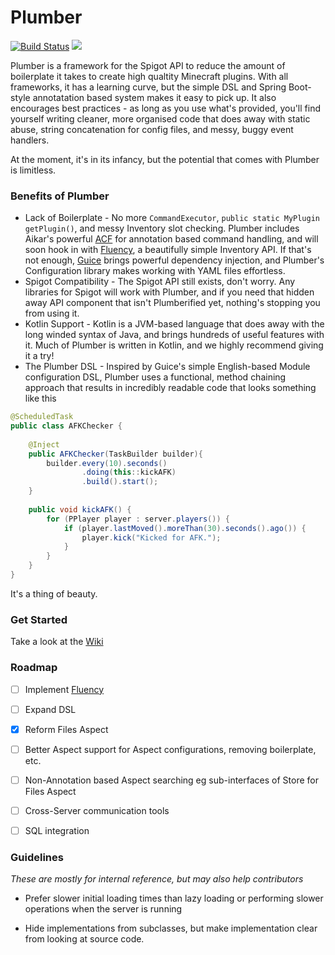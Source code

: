 # Plumber

[![Build Status](https://travis-ci.com/knightzmc/plumber.svg?branch=master)](https://travis-ci.com/knightzmc/plumber) [![](https://jitpack.io/v/knightzmc/Plumber.svg)](https://jitpack.io/#knightzmc/Plumber)

Plumber is a framework for the Spigot API to reduce the amount of boilerplate it takes to create high qualtity Minecraft plugins. With all frameworks, it has a learning curve, but the simple DSL and Spring Boot-style annotatation based system makes it easy to pick up. It also encourages best practices - as long as you use what's provided, you'll find yourself writing cleaner, more organised code that does away with static abuse, string concatenation for config files, and messy, buggy event handlers.

At the moment, it's in its infancy, but the potential that comes with Plumber is limitless.

### Benefits of Plumber
* Lack of Boilerplate - No more `CommandExecutor`, `public static MyPlugin getPlugin()`, and messy Inventory slot checking. Plumber includes Aikar's powerful [ACF](https://github.com/aikar/commands) for annotation based command handling, and will soon hook in with [Fluency](https://github.com/knightzmc/spigotmenus/tree/dev), a beautifully simple Inventory API. If that's not enough, [Guice](https://github.com/google/guice/) brings powerful dependency injection, and Plumber's Configuration library makes working with YAML files effortless.
* Spigot Compatibility - The Spigot API still exists, don't worry. Any libraries for Spigot will work with Plumber, and if you need that hidden away API component that isn't Plumberified yet, nothing's stopping you from using it.
* Kotlin Support - Kotlin is a JVM-based language that does away with the long winded syntax of Java, and brings hundreds of useful features with it. Much of Plumber is written in Kotlin, and we highly recommend giving it a try!
* The Plumber DSL - Inspired by Guice's simple English-based Module configuration DSL, Plumber uses a functional, method chaining approach that results in incredibly readable code that looks something like this
```java
@ScheduledTask
public class AFKChecker {
    
    @Inject
    public AFKChecker(TaskBuilder builder){
        builder.every(10).seconds()
                .doing(this::kickAFK)
                .build().start();
    }
    
    public void kickAFK() {
        for (PPlayer player : server.players()) {
            if (player.lastMoved().moreThan(30).seconds().ago()) {
                player.kick("Kicked for AFK.");
            }
        }
    }
}
```
It's a thing of beauty.


### Get Started
Take a look at the [Wiki](https://github.com/knightzmc/plumber/wiki)


### Roadmap
- [ ] Implement [Fluency](https://github.com/knightzmc/fluency)
- [ ] Expand DSL
- [x] Reform Files Aspect
- [ ] Better Aspect support for Aspect configurations, removing boilerplate, etc.
- [ ] Non-Annotation based Aspect searching eg sub-interfaces of Store for Files Aspect
- [ ] Cross-Server communication tools
- [ ] SQL integration


### Guidelines

*These are mostly for internal reference, but may also help contributors*
 
* Prefer slower initial loading times than lazy loading or performing slower operations when the server is running

* Hide implementations from subclasses, but make implementation clear from looking at source code.
